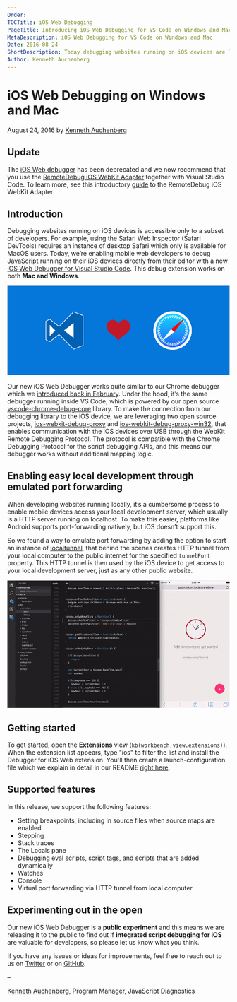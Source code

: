 ```yaml
---
Order:
TOCTitle: iOS Web Debugging
PageTitle: Introducing iOS Web Debugging for VS Code on Windows and Mac
MetaDescription: iOS Web Debugging for VS Code on Windows and Mac
Date: 2016-08-24
ShortDescription: Today debugging websites running on iOS devices are limited to a subset of developers, as the Safari Web Inspector (Safari DevTools) requires an instance of desktop Safari which only is available for MacOS users. With our new debugger we are aiming to change that, as our iOS Web Debugger for Visual Studio Code works both on Mac and Windows.
Author: Kenneth Auchenberg
---
```

# iOS Web Debugging on Windows and Mac

August 24, 2016 by [Kenneth Auchenberg](https://twitter.com/auchenberg)

## Update

The [iOS Web debugger](https://github.com/Microsoft/vscode-ios-web-debug) has been deprecated and we now recommend that you use the [RemoteDebug iOS WebKit Adapter](https://github.com/RemoteDebug/remotedebug-ios-webkit-adapter) together with Visual Studio Code. To learn more, see this introductory [guide](https://medium.com/@auchenberg/hello-remotedebug-ios-webkit-adapter-debug-safari-and-ios-webviews-from-anywhere-2a8553df7465) to the RemoteDebug iOS WebKit Adapter.

## Introduction

Debugging websites running on iOS devices is accessible only to a subset of developers. For example, using the Safari Web Inspector (Safari DevTools) requires an instance of desktop Safari which only is available for MacOS users. Today, we’re enabling mobile web developers to debug JavaScript running on their iOS devices directly from their editor with a new [iOS Web Debugger for Visual Studio Code](https://marketplace.visualstudio.com/items?itemName=msjsdiag.debugger-for-ios-web). This debug extension works on both **Mac and Windows**.

![Demo](ios-debugger-splash.png)

Our new iOS Web Debugger works quite similar to our Chrome debugger which we [introduced back in February](https://code.visualstudio.com/blogs/2016/02/23/introducing-chrome-debugger-for-vs-code). Under the hood, it’s the same debugger running inside VS Code, which is powered by our open source [vscode-chrome-debug-core](https://github.com/Microsoft/vscode-chrome-debug-core) library. To make the connection from our debugging library to the iOS device, we are leveraging two open source projects, [ios-webkit-debug-proxy](https://github.com/google/ios-webkit-debug-proxy) and [ios-webkit-debug-proxy-win32](https://github.com/artygus/ios-webkit-debug-proxy-win32), that enables communication with the iOS devices over USB through the WebKit Remote Debugging Protocol. The protocol is compatible with the Chrome Debugging Protocol for the script debugging APIs, and this means our debugger works without additional mapping logic.

## Enabling easy local development through emulated port forwarding

When developing websites running locally, it’s a cumbersome process to enable mobile devices access your local development server, which usually is a HTTP server running on localhost. To make this easier, platforms like Android supports port-forwarding natively, but iOS doesn’t support this.

So we found a way to emulate port forwarding by adding the option to start an instance of [localtunnel](https://localtunnel.github.io/www/), that behind the scenes creates HTTP tunnel from your local computer to the public internet for the specified `tunnelPort` property. This HTTP tunnel is then used by the iOS device to get access to your local development server, just as any other public website.

![Demo](ios-debugger-demo.gif)

## Getting started

To get started, open the **Extensions** view (`kb(workbench.view.extensions)`). When the extension list appears, type "ios" to filter the list and install the Debugger for iOS Web extension. You'll then create a launch-configuration file which we explain in detail in our README [right here](https://github.com/Microsoft/vscode-ios-web-debug).

## Supported features

In this release, we support the following features:

- Setting breakpoints, including in source files when source maps are enabled
- Stepping
- Stack traces
- The Locals pane
- Debugging eval scripts, script tags, and scripts that are added dynamically
- Watches
- Console
- Virtual port forwarding via HTTP tunnel from local computer.

## Experimenting out in the open

Our new iOS Web Debugger is a **public experiment** and this means we are releasing it to the public to find out if **integrated script debugging for iOS** are valuable for developers, so please let us know what you think.

If you have any issues or ideas for improvements, feel free to reach out to us on [Twitter](https://twitter.com/code) or on [GitHub](https://github.com/Microsoft/vscode-ios-web-debug).

–

[Kenneth Auchenberg](https://twitter.com/auchenberg), Program Manager, JavaScript Diagnostics
